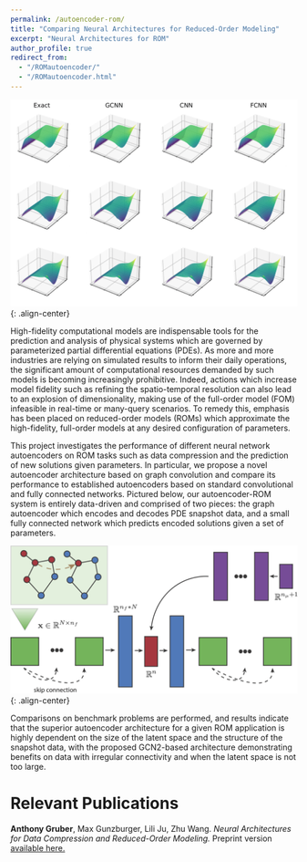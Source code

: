 ```yaml
---
permalink: /autoencoder-rom/
title: "Comparing Neural Architectures for Reduced-Order Modeling"
excerpt: "Neural Architectures for ROM"
author_profile: true
redirect_from:
  - "/ROMautoencoder/"
  - "/ROMautoencoder.html"
---
```


![image-center](/images/heatSamples10.png){: .align-center}
$$ \newcommand{\bb}[1]{\mathbf{#1}}
\newcommand{\nn}[1]{\left\|#1\right\|}
\newcommand{\mmu}{\bm{\mu}}
\newcommand{\IP}[3]{\left\langle #2, #3\right\rangle_{#1}}
\newcommand{\kdf}{\mathrm{ker}\,f'}
\newcommand{\idf}{\mathrm{im}\,f'}
\DeclareMathOperator*{\argmin}{arg\,min} $$

High-fidelity computational models are indispensable tools for the prediction and analysis of physical
systems which are governed by parameterized partial differential equations (PDEs). As more and more
industries are relying on simulated results to inform their daily operations, the significant amount of computational resources demanded by such models is becoming increasingly prohibitive. Indeed, actions which
increase model fidelity such as refining the spatio-temporal resolution can also lead to an explosion of dimensionality, making use of the full-order model (FOM) infeasible in real-time or many-query scenarios. To
remedy this, emphasis has been placed on reduced-order models (ROMs) which approximate the high-fidelity,
full-order models at any desired configuration of parameters.

This project investigates the performance of different neural network autoencoders on ROM tasks such as data compression and the prediction of new solutions given parameters. In particular, we propose a novel autoencoder architecture based on graph convolution and compare its performance to established autoencoders based on standard convolutional and fully connected networks.  Pictured below, our autoencoder-ROM system is entirely data-driven and comprised of two pieces: the graph autoencoder which encodes and decodes PDE snapshot data, and a small fully connected network which predicts encoded solutions given a set of parameters.

![image-center](/images/ROM-ae.png){: .align-center}

Comparisons on benchmark problems are performed, and results indicate that the superior autoencoder architecture for a given ROM application is highly dependent on the size of the latent space and the structure of the snapshot data, with the proposed GCN2-based architecture demonstrating benefits on data with irregular connectivity and when the latent space is not too large.

Relevant Publications
======
<b>Anthony Gruber</b>, Max Gunzburger, Lili Ju, Zhu Wang. <i>Neural Architectures for Data Compression and Reduced-Order Modeling.</i>  Preprint version [available here.](https://arxiv.org/abs/2110.03442#)

